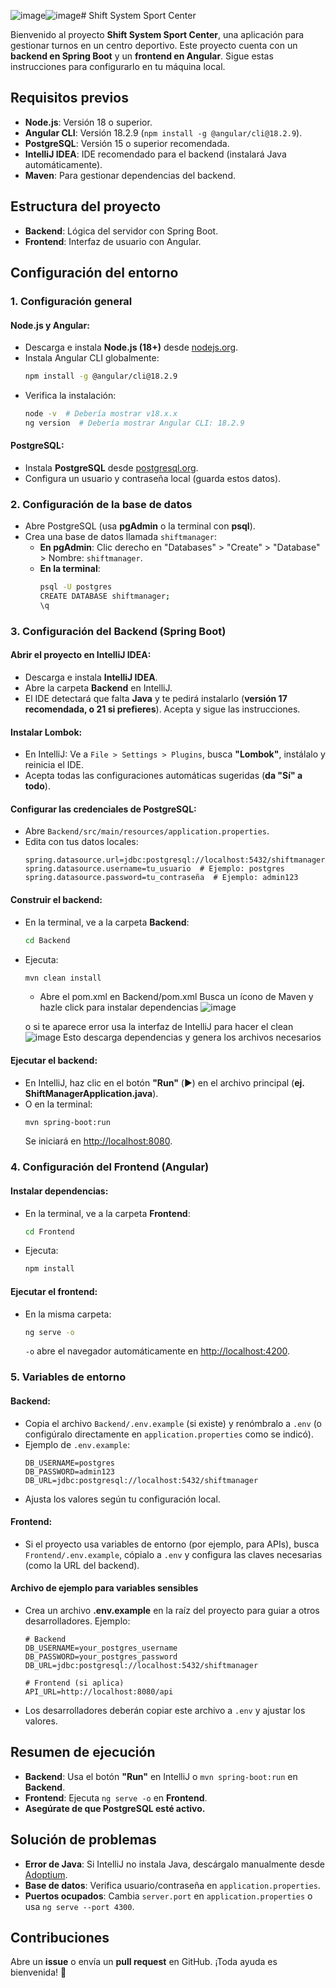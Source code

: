 ![image](https://github.com/user-attachments/assets/9c2c4711-750e-49a8-b41e-f582cc55be8e)![image](https://github.com/user-attachments/assets/94c31a1c-c180-424a-90cc-68bd9d0e2f32)# Shift System Sport Center

Bienvenido al proyecto **Shift System Sport Center**, una aplicación para gestionar turnos en un centro deportivo. Este proyecto cuenta con un **backend en Spring Boot** y un **frontend en Angular**. Sigue estas instrucciones para configurarlo en tu máquina local.

## Requisitos previos
- **Node.js**: Versión 18 o superior.
- **Angular CLI**: Versión 18.2.9 (`npm install -g @angular/cli@18.2.9`).
- **PostgreSQL**: Versión 15 o superior recomendada.
- **IntelliJ IDEA**: IDE recomendado para el backend (instalará Java automáticamente).
- **Maven**: Para gestionar dependencias del backend.

## Estructura del proyecto
- **Backend**: Lógica del servidor con Spring Boot.
- **Frontend**: Interfaz de usuario con Angular.

## Configuración del entorno

### 1. Configuración general

#### Node.js y Angular:
- Descarga e instala **Node.js (18+)** desde [nodejs.org](https://nodejs.org/).
- Instala Angular CLI globalmente:
  ```bash
  npm install -g @angular/cli@18.2.9
  ```
- Verifica la instalación:
  ```bash
  node -v  # Debería mostrar v18.x.x
  ng version  # Debería mostrar Angular CLI: 18.2.9
  ```

#### PostgreSQL:
- Instala **PostgreSQL** desde [postgresql.org](https://www.postgresql.org/).
- Configura un usuario y contraseña local (guarda estos datos).

### 2. Configuración de la base de datos

- Abre PostgreSQL (usa **pgAdmin** o la terminal con **psql**).
- Crea una base de datos llamada `shiftmanager`:
  - **En pgAdmin**: Clic derecho en "Databases" > "Create" > "Database" > Nombre: `shiftmanager`.
  - **En la terminal**:
    ```bash
    psql -U postgres
    CREATE DATABASE shiftmanager;
    \q
    ```

### 3. Configuración del Backend (Spring Boot)

#### Abrir el proyecto en IntelliJ IDEA:
- Descarga e instala **IntelliJ IDEA**.
- Abre la carpeta **Backend** en IntelliJ.
- El IDE detectará que falta **Java** y te pedirá instalarlo (**versión 17 recomendada, o 21 si prefieres**). Acepta y sigue las instrucciones.

#### Instalar Lombok:
- En IntelliJ: Ve a `File > Settings > Plugins`, busca **"Lombok"**, instálalo y reinicia el IDE.
- Acepta todas las configuraciones automáticas sugeridas (**da "Sí" a todo**).

#### Configurar las credenciales de PostgreSQL:
- Abre `Backend/src/main/resources/application.properties`.
- Edita con tus datos locales:
  ```properties
  spring.datasource.url=jdbc:postgresql://localhost:5432/shiftmanager
  spring.datasource.username=tu_usuario  # Ejemplo: postgres
  spring.datasource.password=tu_contraseña  # Ejemplo: admin123
  ```

#### Construir el backend:
- En la terminal, ve a la carpeta **Backend**:
  ```bash
  cd Backend
  ```
- Ejecuta:
  ```bash
  mvn clean install
  ```
  - Abre el pom.xml en Backend/pom.xml
  Busca un ícono de Maven y hazle click para instalar dependencias
  ![image](https://github.com/user-attachments/assets/8b8e0e9d-c7c1-41b6-bf2b-7fa058ba6fc3)

  o si te aparece error usa la interfaz de IntelliJ para hacer el clean
  ![image](https://github.com/user-attachments/assets/4eb4ae20-ebd6-4ec5-b6e8-5b2c8f29ac73)
  Esto descarga dependencias y genera los archivos necesarios

#### Ejecutar el backend:
- En IntelliJ, haz clic en el botón **"Run"** (▶️) en el archivo principal (**ej. ShiftManagerApplication.java**).
- O en la terminal:
  ```bash
  mvn spring-boot:run
  ```
  Se iniciará en [http://localhost:8080](http://localhost:8080).

### 4. Configuración del Frontend (Angular)

#### Instalar dependencias:
- En la terminal, ve a la carpeta **Frontend**:
  ```bash
  cd Frontend
  ```
- Ejecuta:
  ```bash
  npm install
  ```

#### Ejecutar el frontend:
- En la misma carpeta:
  ```bash
  ng serve -o
  ```
  `-o` abre el navegador automáticamente en [http://localhost:4200](http://localhost:4200).

### 5. Variables de entorno

#### Backend:
- Copia el archivo `Backend/.env.example` (si existe) y renómbralo a `.env` (o configúralo directamente en `application.properties` como se indicó).
- Ejemplo de `.env.example`:
  ```text
  DB_USERNAME=postgres
  DB_PASSWORD=admin123
  DB_URL=jdbc:postgresql://localhost:5432/shiftmanager
  ```
- Ajusta los valores según tu configuración local.

#### Frontend:
- Si el proyecto usa variables de entorno (por ejemplo, para APIs), busca `Frontend/.env.example`, cópialo a `.env` y configura las claves necesarias (como la URL del backend).

#### Archivo de ejemplo para variables sensibles
- Crea un archivo **.env.example** en la raíz del proyecto para guiar a otros desarrolladores. Ejemplo:
  ```text
  # Backend
  DB_USERNAME=your_postgres_username
  DB_PASSWORD=your_postgres_password
  DB_URL=jdbc:postgresql://localhost:5432/shiftmanager
  
  # Frontend (si aplica)
  API_URL=http://localhost:8080/api
  ```
- Los desarrolladores deberán copiar este archivo a `.env` y ajustar los valores.

## Resumen de ejecución
- **Backend**: Usa el botón **"Run"** en IntelliJ o `mvn spring-boot:run` en **Backend**.
- **Frontend**: Ejecuta `ng serve -o` en **Frontend**.
- **Asegúrate de que PostgreSQL esté activo.**

## Solución de problemas

- **Error de Java**: Si IntelliJ no instala Java, descárgalo manualmente desde [Adoptium](https://adoptium.net/).
- **Base de datos**: Verifica usuario/contraseña en `application.properties`.
- **Puertos ocupados**: Cambia `server.port` en `application.properties` o usa `ng serve --port 4300`.

## Contribuciones

Abre un **issue** o envía un **pull request** en GitHub. ¡Toda ayuda es bienvenida! 🎉
